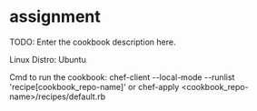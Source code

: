 # assignment

TODO: Enter the cookbook description here.

Linux Distro: Ubuntu

Cmd to run the cookbook: 
chef-client --local-mode --runlist 'recipe[cookbook_repo-name]'
or
chef-apply <cookbook_repo-name>/recipes/default.rb
